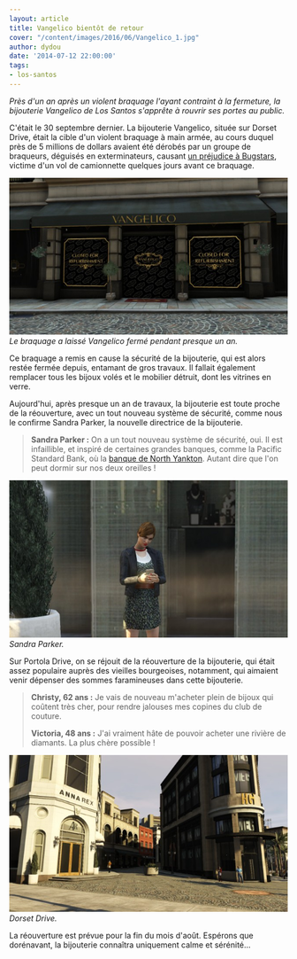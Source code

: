```yaml
---
layout: article
title: Vangelico bientôt de retour
cover: "/content/images/2016/06/Vangelico_1.jpg"
author: dydou
date: '2014-07-12 22:00:00'
tags:
- los-santos
---
```


_Près d'un an après un violent braquage l'ayant contraint à la fermeture, la bijouterie Vangelico de Los Santos s'apprête à rouvrir ses portes au public._

C'était le 30 septembre dernier. La bijouterie Vangelico, située sur Dorset Drive, était la cible d'un violent braquage à main armée, au cours duquel près de 5 millions de dollars avaient été dérobés par un groupe de braqueurs, déguisés en exterminateurs, causant [un préjudice à Bugstars](/2013/11/30/bugstars-au-bord-du-depot-de-bilan/), victime d'un vol de camionnette quelques jours avant ce braquage.

![Le braquage a laissé Vangelico fermé pendant presque un an.](/content/images/2016/06/Vangelico1.jpg)
_Le braquage a laissé Vangelico fermé pendant presque un an._

Ce braquage a remis en cause la sécurité de la bijouterie, qui est alors restée fermée depuis, entamant de gros travaux. Il fallait également remplacer tous les bijoux volés et le mobilier détruit, dont les vitrines en verre.

Aujourd'hui, après presque un an de travaux, la bijouterie est toute proche de la réouverture, avec un tout nouveau système de sécurité, comme nous le confirme Sandra Parker, la nouvelle directrice de la bijouterie.

> **Sandra Parker :** On a un tout nouveau système de sécurité, oui. Il est infaillible, et inspiré de certaines grandes banques, comme la Pacific Standard Bank, où la [banque de North Yankton](/2014/01/28/la-banque-de-north-yankton--la-banque-la-plus-sure-du-pays--/). Autant dire que l'on peut dormir sur nos deux oreilles !

![Sandra Parker.](/content/images/2016/06/Vangelico3_0.jpg)
_Sandra Parker._

Sur Portola Drive, on se réjouit de la réouverture de la bijouterie, qui était assez populaire auprès des vieilles bourgeoises, notamment, qui aimaient venir dépenser des sommes faramineuses dans cette bijouterie.

> **Christy, 62 ans :** Je vais de nouveau m'acheter plein de bijoux qui coûtent très cher, pour rendre jalouses mes copines du club de couture.
> 
> **Victoria, 48 ans :** J'ai vraiment hâte de pouvoir acheter une rivière de diamants. La plus chère possible !

![Dorset Drive.](/content/images/2016/06/Vangelico2_0.jpg)
_Dorset Drive._

La réouverture est prévue pour la fin du mois d'août. Espérons que dorénavant, la bijouterie connaîtra uniquement calme et sérénité...